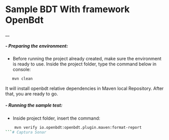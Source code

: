 # Sample BDT With framework OpenBdt 
__
##### - Preparing the environment:
- Before running the project already created, make sure the environment is ready to use.
        Inside the project folder, type the command below in console:
```sh
   mvn clean
```
It will install openbdt relative dependencies in Maven local Repository. After that, you are ready to go.

##### - Running the sample test:
- Inside project folder, insert the command:
```sh
    mvn verify io.openbdt:openbdt.plugin.maven:format-report
```# Captura Sonar
